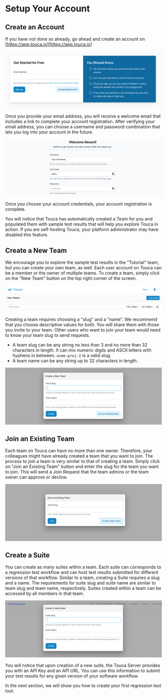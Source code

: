 # Setup Your Account

## Create an Account

If you have not done so already, go ahead and create an account on [https://app.touca.io][https://app.touca.io]

![You only need to provide your email address to create a user account on Touca.](../.gitbook/assets/weasel-create-account-step1.png)

Once you provide your email address, you will receive a welcome email that includes a link to complete your account registration. After verifying your email address, you can choose a username and password combination that lets you log into your account in the future.

![We use your full name to show your comments and notes to your team members.](../.gitbook/assets/weasel-create-account-step4.png)

Once you choose your account credentials, your account registration is complete.

You will notice that Touca has automatically created a Team for you and populated them with sample test results that will help you explore Touca in action. If you are self-hosting Touca, your platform administrator may have disabled this feature.

## Create a New Team

We encourage you to explore the sample test results in the "Tutorial" team, but you can create your own team, as well. Each user account on Touca can be a member or the owner of multiple teams. To create a team, simply click on the "New Team" button on the top right corner of the screen.

![Important buttons on Touca are always on the top-right corner.](../.gitbook/assets/weasel-create-account-step-3.5.png)

Creating a team requires choosing a "slug" and a "name". We recommend that you choose descriptive values for both. You will share them with those you invite to your team. Other users who want to join your team would need to know your team slug to send requests.

*   A team slug can be any string no less than 3 and no more than 32 characters in length. It can mix numeric digits and ASCII letters with hyphens in between. `acme-proj-2` is a valid slug.
*   A team name can be any string up to 32 characters in length.

![You don&apos;t need a credit card to create a new team.](../.gitbook/assets/weasel-create-account-step5.png)

## Join an Existing Team

Each team on Touca can have no more than one owner. Therefore, your colleagues might have already created a team that you want to join. The process to join a team is very similar to that of creating a team. Simply click on "Join an Existing Team" button and enter the slug for the team you want to join. This will send a Join Request that the team admins or the team owner can approve or decline.

![You will need approval from a Team Admin to join that team.](../.gitbook/assets/weasel-create-account-step6.png)

## Create a Suite

You can create as many suites within a team. Each suite can corresponds to a regression test workflow and can host test results submitted for different versions of that workflow. Similar to a team, creating a Suite requires a slug and a name. The requirements for suite slug and suite name are similar to team slug and team name, respectively. Suites created within a team can be accessed by all members in that team.

![You can always change the name and the slug of your suite from the Settings tab.](../.gitbook/assets/weasel-create-account-step7.png)


You will notice that upon creation of a new suite, the Touca Server provides you with an API Key and an API URL. You can use this information to submit your test results for any given version of your software workflow.

In the next section, we will show you how to create your first regression test tool.
